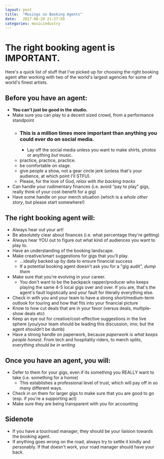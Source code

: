 ```yaml
---
layout: post
title:  "Musings on Booking Agents"
date:   2017-06-29 21:27:59
categories: musicindustry
---
```

# The right booking agent is IMPORTANT.
Here's a quick list of stuff that I've picked up for choosing the right booking agent after working with two of the world's largest agencies for some of world's finest artists.

## Before you have an agent:
* **You can't just be good in the studio.**
* Make sure you can play to a decent sized crowd, from a performance standpoint
	* ### This is a million times more important than anything you could ever do on social media.
	    * Lay off the social media unless you want to make shirts, photos or anything _but_ music.
    * practice, practice, practice.
    * be comfortable on stage.
    * give people a show, not a gear circle jerk (unless that's your audience, at which point I'll STFU).
    * Please, for the love of God, *relax with the backing tracks*
* Can handle your rudimentary finances (i.e. avoid “pay to play” gigs, really think of your cost-benefit for a gig)
* Have some handle on your merch situation (which is a _whole other story_, but please start somewhere!)

## The right booking agent will:
* Always hear out your art!
* Be absolutely clear about finances (i.e. what percentage they're getting)
* Always hear YOU out to figure out what kind of audiences you want to play to.
* Have an understanding of the booking landscape.
* Make creative/smart suggestions for gigs that you’ll play.
    * ...ideally backed up by data to ensure financial success
    * If a potential booking agent doesn't ask you for a "gig audit", *dump them*
* Make sure that you're evolving in your career.
   * You don't want to be the backpack rapper/producer who keeps playing the same 4-5 local gigs over and over. If you are, that's the agent's fault logistically and your fault for literally everything else.
* Check in with you and your team to have a strong short/medium-term outlook for touring and how that fits into your financial picture
* Know to how cut deals that are in your favor (versus deals, multiple-show deals etc)
* Keep an eye out for creative/cost-effective suggestions in the live sphere (you/your team should be leading this discussion, imo; but the agent shouldn’t be dumb)
* Have a strong handle on paperwork, because _paperwork is what keeps people honest_. From tech and hospitality riders, to merch splits, *everything should be in writing*

## Once you have an agent, you will:
* Defer to them for your gigs, even if its something you REALLY want to take (i.e. something for a homie)
	* This establishes a professional level of trust, which will pay off in so many different ways.
* Check in on them for larger gigs to make sure that you are good to go (esp. if you're a supporting act)
* Make sure they are being transparent with you for accounting

## Sidenote
* If you have a tour/road manager, they should be your liaision towards the booking agent.
* If anything goes wrong on the road, always try to settle it kindly and personably. If that doesn't work, your road manager should have your back.